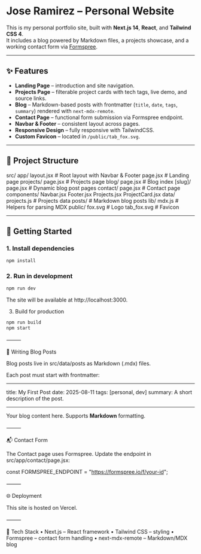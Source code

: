 # Jose Ramirez – Personal Website

This is my personal portfolio site, built with **Next.js 14**, **React**, and **Tailwind CSS 4**.  
It includes a blog powered by Markdown files, a projects showcase, and a working contact form via [Formspree](https://formspree.io).

---

## ✨ Features

- **Landing Page** – introduction and site navigation.
- **Projects Page** – filterable project cards with tech tags, live demo, and source links.
- **Blog** – Markdown-based posts with frontmatter (`title`, `date`, `tags`, `summary`) rendered with `next-mdx-remote`.
- **Contact Page** – functional form submission via Formspree endpoint.
- **Navbar & Footer** – consistent layout across pages.
- **Responsive Design** – fully responsive with TailwindCSS.
- **Custom Favicon** – located in `/public/tab_fox.svg`.

---

## 📂 Project Structure

src/
app/
layout.jsx # Root layout with Navbar & Footer
page.jsx # Landing page
projects/
page.jsx # Projects page
blog/
page.jsx # Blog index
[slug]/
page.jsx # Dynamic blog post pages
contact/
page.jsx # Contact page
components/
Navbar.jsx
Footer.jsx
Projects.jsx
ProjectCard.jsx
data/
projects.js # Projects data
posts/ # Markdown blog posts
lib/
mdx.js # Helpers for parsing MDX
public/
fox.svg # Logo
tab_fox.svg # Favicon

---

## 🚀 Getting Started

### 1. Install dependencies

```bash
npm install
```

### 2. Run in development

```bash
npm run dev
```

The site will be available at http://localhost:3000.

3. Build for production

```bash
npm run build
npm start
```

⸻

📝 Writing Blog Posts

Blog posts live in src/data/posts as Markdown (.mdx) files.

Each post must start with frontmatter:

---

title: My First Post
date: 2025-08-11
tags: [personal, dev]
summary: A short description of the post.

---

Your blog content here.
Supports **Markdown** formatting.

⸻

📬 Contact Form

The Contact page uses Formspree.
Update the endpoint in src/app/contact/page.jsx:

const FORMSPREE_ENDPOINT = "https://formspree.io/f/your-id";

⸻

🌐 Deployment

This site is hosted on Vercel.

⸻

🔧 Tech Stack
• Next.js – React framework
• Tailwind CSS – styling
• Formspree – contact form handling
• next-mdx-remote – Markdown/MDX blog
